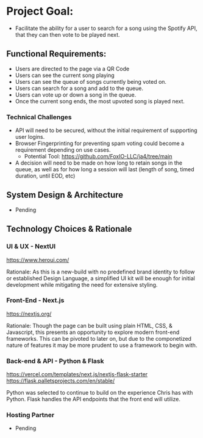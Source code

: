 # Project Goal: 
- Facilitate the ability for a user to search for a song using the Spotify API, that they can then vote to be played next. 

## Functional Requirements: 
- Users are directed to the page via a QR Code
- Users can see the current song playing
- Users can see the queue of songs currently being voted on. 
- Users can search for a song and add to the queue.
- Users can vote up or down a song in the queue.
- Once the current song ends, the most upvoted song is played next.

### Technical Challenges
- API will need to be secured, without the initial requirement of supporting user logins.
- Browser Fingerprinting for preventing spam voting could become a requirement depending on use cases.
  - Potential Tool: https://github.com/FoxIO-LLC/ja4/tree/main
- A decision will need to be made on how long to retain songs in the queue, as well as for how long a session will last (length of song, timed duration, until EOD, etc)

## System Design & Architecture 
- Pending

## Technology Choices & Rationale
### UI & UX - NextUI
https://www.heroui.com/

Rationale: As this is a new-build with no predefined brand identity to follow or established Design Language, a simplified UI kit will be enough for initial development while mitigating the need for extensive styling. 

### Front-End - Next.js
https://nextjs.org/

Rationale: Though the page can be built using plain HTML, CSS, & Javascript, this presents an opportunity to explore modern front-end frameworks. 
This can be pivoted to later on, but due to the componetized nature of features it may be more prudent to use a framework to begin with. 

### Back-end & API - Python & Flask
https://vercel.com/templates/next.js/nextjs-flask-starter
https://flask.palletsprojects.com/en/stable/

Python was selected to continue to build on the experience Chris has with Python. Flask handles the API endpoints that the front end will utilize. 

### Hosting Partner
- Pending
